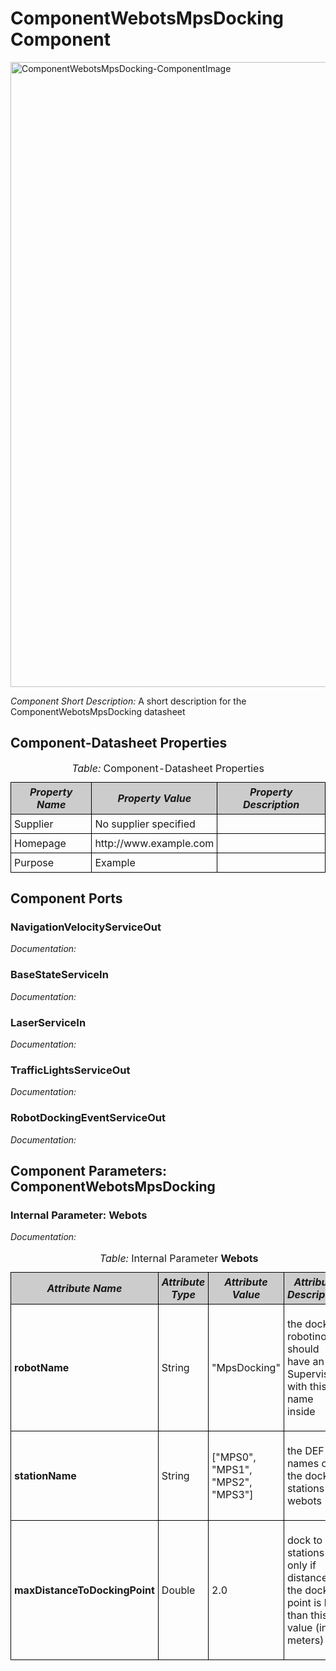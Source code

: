 <!--- This file is generated from the ComponentWebotsMpsDocking.componentDocumentation model --->
<!--- do not modify this file manually as it will by automatically overwritten by the code generator, modify the model instead and re-generate this file --->

# ComponentWebotsMpsDocking Component

<img src="model/ComponentWebotsMpsDockingComponentDefinition.jpg" alt="ComponentWebotsMpsDocking-ComponentImage" width="1000">

*Component Short Description:* A short description for the ComponentWebotsMpsDocking datasheet


## Component-Datasheet Properties

<table style="border-collapse:collapse;">
<caption><i>Table:</i> Component-Datasheet Properties</caption>
<tr style="background-color:#ccc;">
<th style="border:1px solid black; padding: 5px;"><i>Property Name</i></th>
<th style="border:1px solid black; padding: 5px;"><i>Property Value</i></th>
<th style="border:1px solid black; padding: 5px;"><i>Property Description</i></th>
</tr>
<tr>
<td style="border:1px solid black; padding: 5px;">Supplier</td>
<td style="border:1px solid black; padding: 5px;">No supplier specified</td>
<td style="border:1px solid black; padding: 5px;"></td>
</tr>
<tr>
<td style="border:1px solid black; padding: 5px;">Homepage</td>
<td style="border:1px solid black; padding: 5px;">http://www.example.com</td>
<td style="border:1px solid black; padding: 5px;"></td>
</tr>
<tr>
<td style="border:1px solid black; padding: 5px;">Purpose</td>
<td style="border:1px solid black; padding: 5px;">Example</td>
<td style="border:1px solid black; padding: 5px;"></td>
</tr>
</table>

## Component Ports

### NavigationVelocityServiceOut

*Documentation:*


### BaseStateServiceIn

*Documentation:*


### LaserServiceIn

*Documentation:*


### TrafficLightsServiceOut

*Documentation:*


### RobotDockingEventServiceOut

*Documentation:*




## Component Parameters: ComponentWebotsMpsDocking

### Internal Parameter: Webots

*Documentation:*

<table style="border-collapse:collapse;">
<caption><i>Table:</i> Internal Parameter <b>Webots</b></caption>
<tr style="background-color:#ccc;">
<th style="border:1px solid black; padding: 5px;"><i>Attribute Name</i></th>
<th style="border:1px solid black; padding: 5px;"><i>Attribute Type</i></th>
<th style="border:1px solid black; padding: 5px;"><i>Attribute Value</i></th>
<th style="border:1px solid black; padding: 5px;"><i>Attribute Description</i></th>
</tr>
<tr>
<td style="border:1px solid black; padding: 5px;"><b>robotName</b></td>
<td style="border:1px solid black; padding: 5px;">String</td>
<td style="border:1px solid black; padding: 5px;">"MpsDocking"</td>
<td style="border:1px solid black; padding: 5px;"><p>the docking robotino should have an Supervisor with this name inside
</p></td>
</tr>
<tr>
<td style="border:1px solid black; padding: 5px;"><b>stationName</b></td>
<td style="border:1px solid black; padding: 5px;">String</td>
<td style="border:1px solid black; padding: 5px;">["MPS0", "MPS1", "MPS2", "MPS3"]</td>
<td style="border:1px solid black; padding: 5px;"><p>the DEF names of the docking stations in webots
</p></td>
</tr>
<tr>
<td style="border:1px solid black; padding: 5px;"><b>maxDistanceToDockingPoint</b></td>
<td style="border:1px solid black; padding: 5px;">Double</td>
<td style="border:1px solid black; padding: 5px;">2.0</td>
<td style="border:1px solid black; padding: 5px;"><p>dock to stations only if distance to the docking point is less than this value (in meters)
</p></td>
</tr>
</table>

